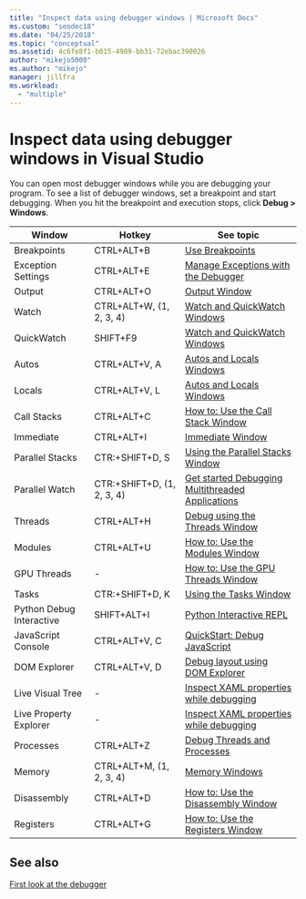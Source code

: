 ```yaml
---
title: "Inspect data using debugger windows | Microsoft Docs"
ms.custom: "seodec18"
ms.date: "04/25/2018"
ms.topic: "conceptual"
ms.assetid: 4c6fe8f1-b015-4989-bb31-72ebac390026
author: "mikejo5000"
ms.author: "mikejo"
manager: jillfra
ms.workload:
  - "multiple"
---
```

# Inspect data using debugger windows in Visual Studio

You can open most debugger windows while you are debugging your program. To see a list of debugger windows, set a breakpoint and start debugging. When you hit the breakpoint and execution stops, click **Debug > Windows**.

|Window|Hotkey|See topic|
|-|-|-|
|Breakpoints|CTRL+ALT+B|[Use Breakpoints](../debugger/using-breakpoints.md)|
|Exception Settings|CTRL+ALT+E|[Manage Exceptions with the Debugger](../debugger/managing-exceptions-with-the-debugger.md)|
|Output|CTRL+ALT+O|[Output Window](../ide/reference/output-window.md)|
|Watch|CTRL+ALT+W, (1, 2, 3, 4)|[Watch and QuickWatch Windows](../debugger/watch-and-quickwatch-windows.md)|
|QuickWatch|SHIFT+F9|[Watch and QuickWatch Windows](../debugger/watch-and-quickwatch-windows.md)|
|Autos|CTRL+ALT+V, A|[Autos and Locals Windows](../debugger/autos-and-locals-windows.md)|
|Locals|CTRL+ALT+V, L|[Autos and Locals Windows](../debugger/autos-and-locals-windows.md)|
|Call Stacks|CTRL+ALT+C|[How to: Use the Call Stack Window](../debugger/how-to-use-the-call-stack-window.md)|
|Immediate|CTRL+ALT+I|[Immediate Window](../ide/reference/immediate-window.md)|
|Parallel Stacks|CTR:+SHIFT+D, S|[Using the Parallel Stacks Window](../debugger/using-the-parallel-stacks-window.md)|
|Parallel Watch|CTR:+SHIFT+D, (1, 2, 3, 4)|[Get started Debugging Multithreaded Applications](../debugger/get-started-debugging-multithreaded-apps.md)|
|Threads|CTRL+ALT+H|[Debug using the Threads Window](../debugger/how-to-use-the-threads-window.md)|
|Modules|CTRL+ALT+U|[How to: Use the Modules Window](../debugger/how-to-use-the-modules-window.md)|
|GPU Threads|-|[How to: Use the GPU Threads Window](../debugger/how-to-use-the-gpu-threads-window.md)|
|Tasks|CTR:+SHIFT+D, K|[Using the Tasks Window](../debugger/using-the-tasks-window.md)|
|Python Debug Interactive|SHIFT+ALT+I|[Python Interactive REPL](../python/python-interactive-repl-in-visual-studio.md)|
|JavaScript Console|CTRL+ALT+V, C|[QuickStart: Debug JavaScript](../debugger/quickstart-debug-javascript-using-the-console.md)|
|DOM Explorer|CTRL+ALT+V, D|[Debug layout using DOM Explorer](quickstart-debug-html-and-css.md)|
|Live Visual Tree|-|[Inspect XAML properties while debugging](../xaml-tools/inspect-xaml-properties-while-debugging.md)|
|Live Property Explorer|-|[Inspect XAML properties while debugging](../xaml-tools/inspect-xaml-properties-while-debugging.md)|
|Processes|CTRL+ALT+Z|[Debug Threads and Processes](../debugger/debug-threads-and-processes.md)|
|Memory|CTRL+ALT+M, (1, 2, 3, 4)|[Memory Windows](../debugger/memory-windows.md)|
|Disassembly|CTRL+ALT+D|[How to: Use the Disassembly Window](../debugger/how-to-use-the-disassembly-window.md)|
|Registers|CTRL+ALT+G|[How to: Use the Registers Window](../debugger/how-to-use-the-registers-window.md)|

## See also

[First look at the debugger](../debugger/debugger-feature-tour.md)